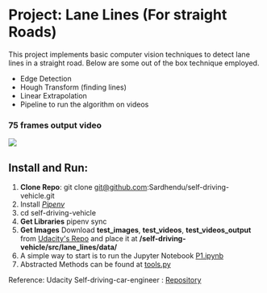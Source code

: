 

# Project: Lane Lines (For straight Roads)

This project implements basic computer vision techniques to detect lane lines in a straight road. Below are some out 
of the box technique employed.

  * Edge Detection
  * Hough Transform (finding lines)
  * Linear Extrapolation
  * Pipeline to run the algorithm on videos

### 75 frames output video
![](https://github.com/Sardhendu/self-driving-vehicle/blob/master/src/lane_lines/images/laneline_output.gif) 

## Install and Run:
1. **Clone Repo**: git clone git@github.com:Sardhendu/self-driving-vehicle.git
2. Install [*Pipenv*](https://pipenv-fork.readthedocs.io/en/latest/)
3. cd self-driving-vehicle
3. **Get Libraries** pipenv sync
4. **Get Images** Download **test_images**, **test_videos**, **test_videos_output** from [Udacity's Repo](https://github.com/udacity/CarND-LaneLines-P1) and place it at **/self-driving-vehicle/src/lane_lines/data/** 
5. A simple way to start is to run the Jupyter Notebook [P1.ipynb](https://github.com/Sardhendu/self-driving-vehicle/blob/master/src/lane_lines/P1.ipynb)
6. Abstracted Methods can be found at [tools.py](https://github.com/Sardhendu/self-driving-vehicle/blob/master/src/lane_lines/tools.py)

Reference:
Udacity Self-driving-car-engineer : [Repository](https://github.com/udacity/CarND-LaneLines-P1)
